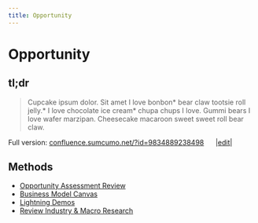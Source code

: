 ```yaml
---
title: Opportunity
---
```


# Opportunity

## tl;dr

> Cupcake ipsum dolor. Sit amet I love bonbon* bear claw tootsie roll jelly.* I love chocolate ice cream* chupa chups I love. Gummi bears I love wafer marzipan. Cheesecake macaroon sweet sweet roll bear claw.

Full version: [confluence.sumcumo.net/?id=9834889238498](#) &nbsp;&nbsp;&nbsp;&nbsp; |[edit](#)|

## Methods

- [Opportunity Assessment Review](#)
- [Business Model Canvas](#)
- [Lightning Demos](#)
- [Review Industry & Macro Research](#)
